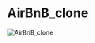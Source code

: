 # AirBnB_clone
![AirBnB_clone](https://s3.amazonaws.com/alx-intranet.hbtn.io/uploads/medias/2018/6/65f4a1dd9c51265f49d0.png?X-Amz-Algorithm=AWS4-HMAC-SHA256&X-Amz-Credential=AKIARDDGGGOUSBVO6H7D%2F20240205%2Fus-east-1%2Fs3%2Faws4_request&X-Amz-Date=20240205T180432Z&X-Amz-Expires=86400&X-Amz-SignedHeaders=host&X-Amz-Signature=435832dbbf2ed1cf01a478c355d6934f79225c66038a0936e789adb1ef5d48ea)

